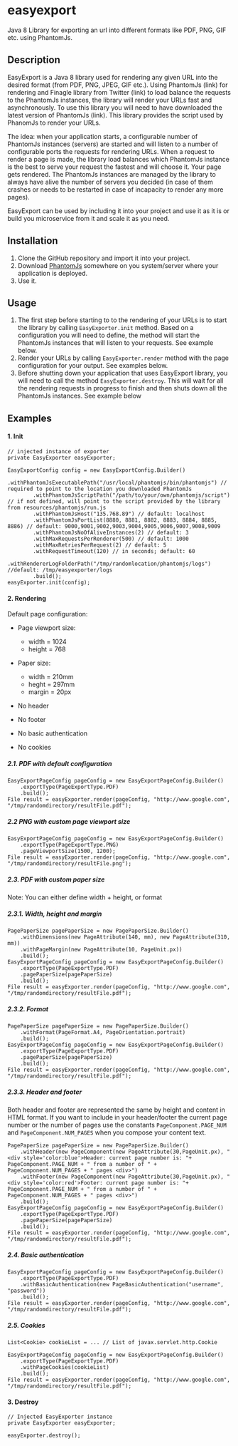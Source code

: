 # easyexport
Java 8 Library for exporting an url into different formats like PDF, PNG, GIF etc. using PhantomJs.

## Description

EasyExport is a Java 8 library used for rendering any given URL into the desired format (from PDF, PNG, JPEG, GIF etc.). Using PhantomJs (link) for rendering and Finagle library from Twitter (link) to load balance the requests to the PhantomJs instances, the library will render your URLs fast and asynchronously. 
To use this library you will need to have downloaded the latest version of PhantomJs (link). This library provides the script used by PhanomJs to render your URLs.
     
The idea: when your application starts, a configurable number of PhantomJs instances (servers) are started and will listen to a number of configurable ports the requests for rendering URLs. When a request to render a page is made, the library load balances which PhantomJs instance is the best to serve your request the fastest and will choose it. Your page gets rendered. The PhantomJs instances are managed by the library to always have alive the number of servers you decided (in case of them crashes or needs to be restarted in case of incapacity to render any more pages).
    
EasyExport can be used by including it into your project and use it as it is or build you microservice from it and scale it as you need.

## Installation

1. Clone the GitHub repository and import it into your project.
2. Download [PhantomJs](http://phantomjs.org) somewhere on you system/server where your application is deployed.
3. Use it.

## Usage

1. The first step before starting to to the rendering of your URLs is to start the library by calling ```EasyExporter.init``` method. Based on a configuration you will need to define, the method will start the PhantomJs instances that will listen to your requests. See example below.
2. Render your URLs by calling ```EasyExporter.render``` method with the page configuration for your output. See examples below.
3. Before shutting down your application that uses EasyExport library, you will need to call the method ```EasyExporter.destroy```. This will wait for all the rendering requests in progress to finish and then shuts down all the PhantomJs instances. See example below

## Examples

#### 1. Init
```
// injected instance of exporter
private EasyExporter easyExporter;

EasyExportConfig config = new EasyExportConfig.Builder()
        .withPhantomJsExecutablePath("/usr/local/phantomjs/bin/phantomjs") // required to point to the location you downloaded PhantomJs
        .withPhantomJsScriptPath("/path/to/your/own/phantomjs/script") // if not defined, will point to the script provided by the library from resources/phantomjs/run.js
        .withPhantomJsHost("135.768.89") // default: localhost
        .withPhantomJsPortList(8880, 8881, 8882, 8883, 8884, 8885, 8886) // default: 9000,9001,9002,9003,9004,9005,9006,9007,9008,9009
        .withPhantomJsNoOfAliveInstances(2) // default: 3
        .withMaxRequestsPerRenderer(500) // default: 1000
        .withMaxRetriesPerRequest(2) // default: 5
        .withRequestTimeout(120) // in seconds; default: 60
        .withRendererLogFolderPath("/tmp/randomlocation/phantomjs/logs") //default: /tmp/easyexporter/logs
        .build();
easyExporter.init(config);
```
#### 2. Rendering

Default page configuration:    
  - Page viewport size: 
    - width = 1024
    - height = 768
    
  - Paper size:
    - width = 210mm
    - heght = 297mm
    - margin = 20px
  - No header
  - No footer
  - No basic authentication
  - No cookies
  
  
##### 2.1. PDF with default configuration
```
EasyExportPageConfig pageConfig = new EasyExportPageConfig.Builder()
    .exportType(PageExportType.PDF)
    .build();
File result = easyExporter.render(pageConfig, "http://www.google.com", "/tmp/randomdirectory/resultFile.pdf");
```

##### 2.2 PNG with custom page viewport size
  
```
EasyExportPageConfig pageConfig = new EasyExportPageConfig.Builder()
    .exportType(PageExportType.PNG)
    .pageViewportSize(1500, 1200);
File result = easyExporter.render(pageConfig, "http://www.google.com", "/tmp/randomdirectory/resultFile.png");
```
##### 2.3. PDF with custom paper size

Note: You can either define width + height, or format

##### 2.3.1. Width, height and margin
```
PagePaperSize pagePaperSize = new PagePaperSize.Builder()
    .withDimensions(new PageAttribute(140, mm), new PageAttribute(310, mm))
    .withPageMargin(new PageAttribute(10, PageUnit.px))
    .build();
EasyExportPageConfig pageConfig = new EasyExportPageConfig.Builder()
    .exportType(PageExportType.PDF)
    .pagePaperSize(pagePaperSize)
    .build();
File result = easyExporter.render(pageConfig, "http://www.google.com", "/tmp/randomdirectory/resultFile.pdf");
```

##### 2.3.2. Format
```
PagePaperSize pagePaperSize = new PagePaperSize.Builder()
    .withFormat(PageFormat.A4, PageOrientation.portrait)
    .build();
EasyExportPageConfig pageConfig = new EasyExportPageConfig.Builder()
    .exportType(PageExportType.PDF)
    .pagePaperSize(pagePaperSize)
    .build();
File result = easyExporter.render(pageConfig, "http://www.google.com", "/tmp/randomdirectory/resultFile.pdf");
```
##### 2.3.3. Header and footer

Both header and footer are represented the same by height and content in HTML format. If you want to include in your header/footer the current page number or the number of pages use the constants ```PageComponent.PAGE_NUM``` and ```PageComponent.NUM_PAGES``` when you compose your content text.
```
PagePaperSize pagePaperSize = new PagePaperSize.Builder()
    .withHeader(new PageComponent(new PageAttribute(30,PageUnit.px), "<div style='color:blue'>Header: current page number is: "+ PageComponent.PAGE_NUM + " from a number of " + PageComponent.NUM_PAGES + " pages <div>")
    .withFooter(new PageComponent(new PageAttribute(30,PageUnit.px), "<div style='color:red'>Footer: current page number is: "+ PageComponent.PAGE_NUM + " from a number of " + PageComponent.NUM_PAGES + " pages <div>")
    .build();
EasyExportPageConfig pageConfig = new EasyExportPageConfig.Builder()
    .exportType(PageExportType.PDF)
    .pagePaperSize(pagePaperSize)
    .build();
File result = easyExporter.render(pageConfig, "http://www.google.com", "/tmp/randomdirectory/resultFile.pdf");
```
##### 2.4. Basic authentication
```
EasyExportPageConfig pageConfig = new EasyExportPageConfig.Builder()
    .exportType(PageExportType.PDF)
    .withBasicAuthentication(new PageBasicAuthentication("username", "password"))
    .build();
File result = easyExporter.render(pageConfig, "http://www.google.com", "/tmp/randomdirectory/resultFile.pdf");
```

##### 2.5. Cookies
```
List<Cookie> cookieList = ... // List of javax.servlet.http.Cookie

EasyExportPageConfig pageConfig = new EasyExportPageConfig.Builder()
    .exportType(PageExportType.PDF)
    .withPageCookies(cookieList)
    .build();
File result = easyExporter.render(pageConfig, "http://www.google.com", "/tmp/randomdirectory/resultFile.pdf");
```

#### 3. Destroy
```
// Injected EasyExporter instance
private EasyExporter easyExporter;

easyExporter.destroy();
```
